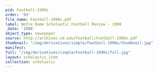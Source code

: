 ```yaml
---
pid: Football-1990s
order: '93'
file_name: Football-1990s.pdf
label: Notre Dame Scholastic Football Review - 1990
_date: '1990'
object_type: newspaper
source: http://archives.nd.edu/Football/Football-1990s.pdf
thumbnail: "/img/derivatives/simple/Football-1990s/thumbnail.jpg"
manifest:
full: "/img/derivatives/simple/Football-1990s/full.jpg"
layout: scholastic_item
collection: scholastic
---
```


